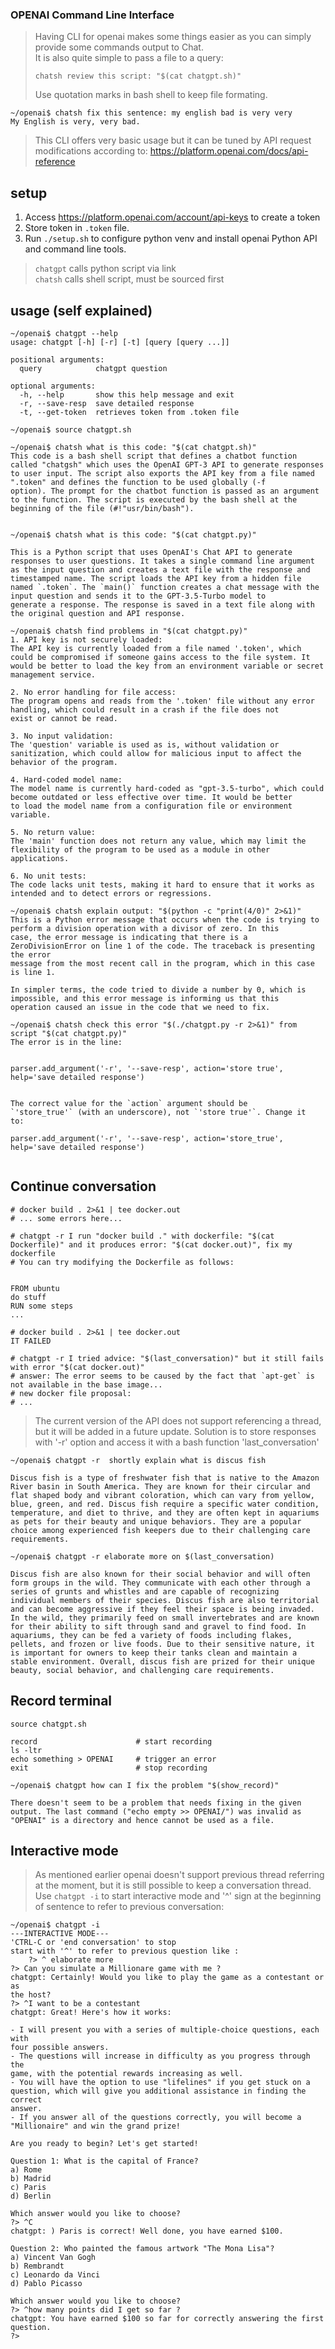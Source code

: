 ### OPENAI Command Line Interface
>Having CLI for openai makes some things easier as you can simply provide some commands output to Chat.<br>
>It is also quite simple to pass a file to a query:
> 
> ```chatsh review this script: "$(cat chatgpt.sh)"```
> 
> Use quotation marks in bash shell to keep file formating.
```
~/openai$ chatsh fix this sentence: my english bad is very very
My English is very, very bad.
```

>This CLI offers very basic usage but it can be tuned by API request modifications according to:
https://platform.openai.com/docs/api-reference


## setup

1. Access https://platform.openai.com/account/api-keys to create a token
2. Store token in `.token` file.
3. Run `./setup.sh` to configure python venv and install openai Python API and command line tools.

>`chatgpt` calls python script via link<br>
>`chatsh` calls shell script, must be sourced first

## usage (self explained)

```commandline
~/openai$ chatgpt --help
usage: chatgpt [-h] [-r] [-t] [query [query ...]]

positional arguments:
  query            chatgpt question

optional arguments:
  -h, --help       show this help message and exit
  -r, --save-resp  save detailed response
  -t, --get-token  retrieves token from .token file

```

```commandline
~/openai$ source chatgpt.sh

~/openai$ chatsh what is this code: "$(cat chatgpt.sh)"
This code is a bash shell script that defines a chatbot function called "chatgsh" which uses the OpenAI GPT-3 API to generate responses 
to user input. The script also exports the API key from a file named ".token" and defines the function to be used globally (-f 
option). The prompt for the chatbot function is passed as an argument to the function. The script is executed by the bash shell at the 
beginning of the file (#!"usr/bin/bash").

```

```commandline

~/openai$ chatsh what is this code: "$(cat chatgpt.py)"

This is a Python script that uses OpenAI's Chat API to generate responses to user questions. It takes a single command line argument 
as the input question and creates a text file with the response and timestamped name. The script loads the API key from a hidden file 
named `.token`. The `main()` function creates a chat message with the input question and sends it to the GPT-3.5-Turbo model to 
generate a response. The response is saved in a text file along with the original question and API response.

```

```commandline
~/openai$ chatsh find problems in "$(cat chatgpt.py)"
1. API key is not securely loaded:
The API key is currently loaded from a file named '.token', which could be compromised if someone gains access to the file system. It 
would be better to load the key from an environment variable or secret management service.

2. No error handling for file access:
The program opens and reads from the '.token' file without any error handling, which could result in a crash if the file does not 
exist or cannot be read.

3. No input validation:
The 'question' variable is used as is, without validation or sanitization, which could allow for malicious input to affect the 
behavior of the program.

4. Hard-coded model name:
The model name is currently hard-coded as "gpt-3.5-turbo", which could become outdated or less effective over time. It would be better 
to load the model name from a configuration file or environment variable.

5. No return value:
The 'main' function does not return any value, which may limit the flexibility of the program to be used as a module in other 
applications.

6. No unit tests:
The code lacks unit tests, making it hard to ensure that it works as intended and to detect errors or regressions.

```

```commandline
~/openai$ chatsh explain output: "$(python -c "print(4/0)" 2>&1)"
This is a Python error message that occurs when the code is trying to perform a division operation with a divisor of zero. In this 
case, the error message is indicating that there is a ZeroDivisionError on line 1 of the code. The traceback is presenting the error 
message from the most recent call in the program, which in this case is line 1. 

In simpler terms, the code tried to divide a number by 0, which is impossible, and this error message is informing us that this 
operation caused an issue in the code that we need to fix.

```

```commandline
~/openai$ chatsh check this error "$(./chatgpt.py -r 2>&1)" from script "$(cat chatgpt.py)"
The error is in the line:


parser.add_argument('-r', '--save-resp', action='store true', 
help='save detailed response')


The correct value for the `action` argument should be 
`'store_true'` (with an underscore), not `'store true'`. Change it 
to:

parser.add_argument('-r', '--save-resp', action='store_true', 
help='save detailed response')


```

## Continue conversation
```commandline
# docker build . 2>&1 | tee docker.out
# ... some errors here...

# chatgpt -r I run "docker build ." with dockerfile: "$(cat Dockerfile)" and it produces error: "$(cat docker.out)", fix my dockerfile
# You can try modifying the Dockerfile as follows:


FROM ubuntu
do stuff
RUN some steps
... 

# docker build . 2>&1 | tee docker.out
IT FAILED

# chatgpt -r I tried advice: "$(last_conversation)" but it still fails with error "$(cat docker.out)"
# answer: The error seems to be caused by the fact that `apt-get` is not available in the base image...
# new docker file proposal:
# ...
```

>The current version of the API does not support referencing a thread, but it will be added in a future update.
Solution is to store responses with '-r' option and access it with a bash function 'last_conversation'

```commandline
~/openai$ chatgpt -r  shortly explain what is discus fish

Discus fish is a type of freshwater fish that is native to the Amazon River basin in South America. They are known for their circular and flat shaped body and vibrant coloration, which can vary from yellow, blue, green, and red. Discus fish require a specific water condition, temperature, and diet to thrive, and they are often kept in aquariums as pets for their beauty and unique behaviors. They are a popular choice among experienced fish keepers due to their challenging care requirements.

~/openai$ chatgpt -r elaborate more on $(last_conversation)

Discus fish are also known for their social behavior and will often form groups in the wild. They communicate with each other through a series of grunts and whistles and are capable of recognizing individual members of their species. Discus fish are also territorial and can become aggressive if they feel their space is being invaded. In the wild, they primarily feed on small invertebrates and are known for their ability to sift through sand and gravel to find food. In aquariums, they can be fed a variety of foods including flakes, pellets, and frozen or live foods. Due to their sensitive nature, it is important for owners to keep their tanks clean and maintain a stable environment. Overall, discus fish are prized for their unique beauty, social behavior, and challenging care requirements.

```

## Record terminal
```commandline
source chatgpt.sh

record                      # start recording
ls -ltr
echo something > OPENAI     # trigger an error
exit                        # stop recording

~/openai$ chatgpt how can I fix the problem "$(show_record)"

There doesn't seem to be a problem that needs fixing in the given
output. The last command ("echo empty >> OPENAI/") was invalid as
"OPENAI" is a directory and hence cannot be used as a file.
```

## Interactive mode
>As mentioned earlier openai doesn't support previous thread referring at the moment,
> but it is still possible to keep a conversation thread. <br>
> Use `chatgpt -i` to start interactive mode and '^' sign at the beginning of sentence to refer to previous conversation:
```commandline
~/openai$ chatgpt -i
---INTERACTIVE MODE---
'CTRL-C or 'end conversation' to stop
start with '^' to refer to previous question like :
	?> ^ elaborate more
?> Can you simulate a Millionare game with me ?
chatgpt: Certainly! Would you like to play the game as a contestant or as
the host?
?> ^I want to be a contestant
chatgpt: Great! Here's how it works:

- I will present you with a series of multiple-choice questions, each with
four possible answers.
- The questions will increase in difficulty as you progress through the
game, with the potential rewards increasing as well.
- You will have the option to use "lifelines" if you get stuck on a
question, which will give you additional assistance in finding the correct
answer.
- If you answer all of the questions correctly, you will become a
"Millionaire" and win the grand prize!

Are you ready to begin? Let's get started!

Question 1: What is the capital of France?
a) Rome
b) Madrid
c) Paris
d) Berlin

Which answer would you like to choose?
?> ^C
chatgpt: ) Paris is correct! Well done, you have earned $100.

Question 2: Who painted the famous artwork "The Mona Lisa"?
a) Vincent Van Gogh
b) Rembrandt
c) Leonardo da Vinci
d) Pablo Picasso

Which answer would you like to choose?
?> ^how many points did I get so far ?
chatgpt: You have earned $100 so far for correctly answering the first
question.
?> 

```